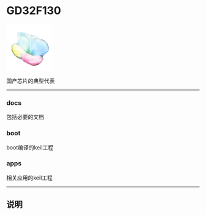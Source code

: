 ﻿
# GD32F130

[![sites](docs/mcuyun.png)](http://www.mcuyun.com)

国产芯片的典型代表


---

### docs

包括必要的文档

### boot

boot编译的keil工程

### apps

相关应用的keil工程


---

## 说明



